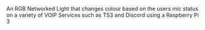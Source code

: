 An RGB Networked Light that changes colour based on the users mic status on a variety of VOIP Services such as TS3 and Discord using a Raspberry Pi 3

